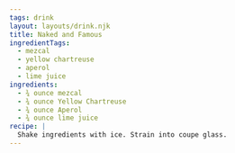 ```yaml
---
tags: drink
layout: layouts/drink.njk
title: Naked and Famous
ingredientTags:
  - mezcal
  - yellow chartreuse
  - aperol
  - lime juice
ingredients:
  - ¾ ounce mezcal
  - ¾ ounce Yellow Chartreuse
  - ¾ ounce Aperol
  - ¾ ounce lime juice
recipe: |
  Shake ingredients with ice. Strain into coupe glass.
---
```

